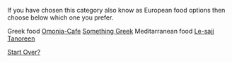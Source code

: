 If you have chosen this category also know as European food options then choose below which one you prefer.

Greek food
[Omonia-Cafe](../Greek/Omonia-Cafe)
[Something Greek](../Greek/Something-Greek)
Meditarranean food
[Le-sajj](../Mediterranean/Le-sajj)
[Tanoreen](../Mediterranean/Tanoreen)

[Start Over?](../European.md)
